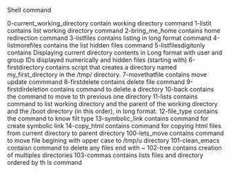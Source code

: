  Shell command

0-current_working_directory contain working directory command
1-listit contains list working directory command
2-bring_me_home contains home redirection command
3-listfiles contains listing in long format command
4-listmorefiles contains the list hidden files command
5-listfilesdigitonly contains Displaying current directory contents in  Long format with user and group IDs displayed numerically and hidden files (starting with)
6-firstdirectory contains script that creates a directory named my_first_directory in the /tmp/ directory.
7-movethatfile contains move update commmand
8-firstdelete contains delete file command
9-firstdirdeletion contains command to delete a directory
10-back contains the command to move to th previous one directory
11-lists contains command to list working directory and the parent of the working directory and the /boot directory (in this order), in long format.
12-file_type contains the command to know filt type
13-symbolic_link contains command for create symbolic link
14-copy_html contains command for copying html files from current directory to parent directory
100-lets_move contains command to move file  begining with upper case to /tmp/u directory
101-clean_emacs contaisn command to delete any files end with ~
102-tree contains creation of multiples directories
103-commas contains lists files and directory ordered by th ls command
